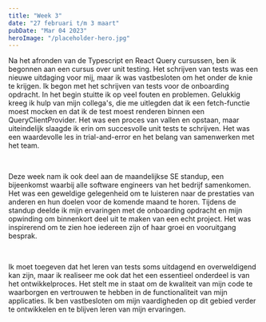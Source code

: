 ```yaml
---
title: "Week 3"
date: "27 februari t/m 3 maart"
pubDate: "Mar 04 2023"
heroImage: "/placeholder-hero.jpg"
---
```


Na het afronden van de Typescript en React Query cursussen, ben ik begonnen aan een cursus over unit testing. Het schrijven van tests was een nieuwe uitdaging voor mij, maar ik was vastbesloten om het onder de knie te krijgen. Ik begon met het schrijven van tests voor de onboarding opdracht. In het begin stuitte ik op veel fouten en problemen. Gelukkig kreeg ik hulp van mijn collega's, die me uitlegden dat ik een fetch-functie moest mocken en dat ik de test moest renderen binnen een QueryClientProvider. Het was een proces van vallen en opstaan, maar uiteindelijk slaagde ik erin om succesvolle unit tests te schrijven. Het was een waardevolle les in trial-and-error en het belang van samenwerken met het team.

&nbsp;

Deze week nam ik ook deel aan de maandelijkse SE standup, een bijeenkomst waarbij alle software engineers van het bedrijf samenkomen. Het was een geweldige gelegenheid om te luisteren naar de prestaties van anderen en hun doelen voor de komende maand te horen. Tijdens de standup deelde ik mijn ervaringen met de onboarding opdracht en mijn opwinding om binnenkort deel uit te maken van een echt project. Het was inspirerend om te zien hoe iedereen zijn of haar groei en vooruitgang besprak.

&nbsp;

Ik moet toegeven dat het leren van tests soms uitdagend en overweldigend kan zijn, maar ik realiseer me ook dat het een essentieel onderdeel is van het ontwikkelproces. Het stelt me in staat om de kwaliteit van mijn code te waarborgen en vertrouwen te hebben in de functionaliteit van mijn applicaties. Ik ben vastbesloten om mijn vaardigheden op dit gebied verder te ontwikkelen en te blijven leren van mijn ervaringen.
